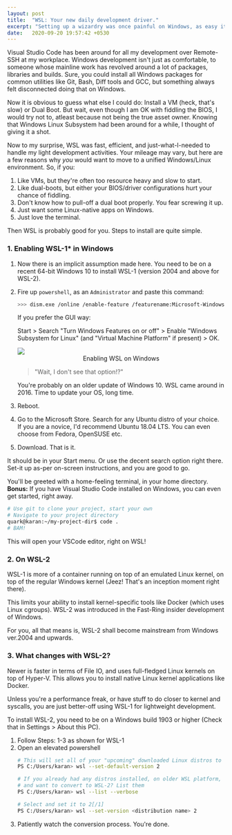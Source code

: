 ```yaml
---
layout: post
title:  "WSL: Your new daily development driver."
excerpt: "Setting up a wizardry was once painful on Windows, as easy it was on Linux. I recently switched to Windows Subsystem for Linux, to handle my light development activities, like this Jekyll blog. You won't hate it for sure."
date:   2020-09-20 19:57:42 +0530
---
```


Visual Studio Code has been around for all my development over Remote-SSH at my workplace. Windows development isn't just as comfortable, to someone whose mainline work has revolved around a lot of packages, libraries and builds. Sure, you could install all Windows packages for common utilities like Git, Bash, Diff tools and GCC, but something always felt disconnected doing that on Windows.

Now it is obvious to guess what else I could do: Install a VM (heck, that's slow) or Dual Boot. But wait, even though I am OK with fiddling the BIOS, I would try not to, atleast because not being the true asset owner. Knowing that Windows Linux Subsystem had been around for a while, I thought of giving it a shot.

Now to my surprise, WSL was fast, efficient, and just-what-I-needed to handle my light development activities. Your mileage may vary, but here are a few reasons why *you* would want to move to a unified Windows/Linux environment. So, if you:

1. Like VMs, but they're often too resource heavy and slow to start.
2. Like dual-boots, but either your BIOS/driver configurations hurt your chance of fiddling.
3. Don't know how to pull-off a dual boot properly. You fear screwing it up.
4. Just want some Linux-native apps on Windows.
5. Just love the terminal.

Then WSL is probably good for you. Steps to install are quite simple.

### 1. Enabling WSL-1* in Windows
1. Now there is an implicit assumption made here. You need to be on a recent 64-bit Windows 10 to install WSL-1 (version 2004 and above for WSL-2).
2. Fire up `powershell`, as an `Administrator` and paste this command:
    ```bash
    >>> dism.exe /online /enable-feature /featurename:Microsoft-Windows-Subsystem-Linux /all /norestart
    ```
    If you prefer the GUI way:

    Start > Search "Turn Windows Features on or off" > Enable "Windows Subsystem for Linux" (and "Virtual Machine Platform" if present) > OK.

    <div class="imgcap">
    <img src="{{ site.baseurl }}/assets/wsl/wsl_enable.png">
    <div class="thecap" style="text-align:center">Enabling WSL on Windows</div>
    </div>


    >"Wait, I don't see that option!?"

    You're probably on an older update of Windows 10. WSL came around in 2016. Time to update your OS, long time.

3. Reboot.
4. Go to the Microsoft Store. Search for any Ubuntu distro of your choice.
    If you are a novice, I'd recommend Ubuntu 18.04 LTS. You can even choose from Fedora, OpenSUSE etc.

5. Download. That is it.

It should be in your Start menu. Or use the decent search option right there. Set-it up as-per on-screen instructions, and you are good to go.

You'll be greeted with a home-feeling terminal, in your home directory. **Bonus:** If you have Visual Studio Code installed on Windows, you can even get started, right away.

```bash
# Use git to clone your project, start your own
# Navigate to your project directory
quark@karan:~/my-project-dir$ code .
# BAM!
```
This will open your VSCode editor, right on WSL!

### 2. On WSL-2

WSL-1 is more of a container running on top of an emulated Linux kernel, on top of the regular Windows kernel (Jeez! That's an inception moment right there).

This limits your ability to install kernel-specific tools like Docker (which uses Linux cgroups). WSL-2 was introduced in the Fast-Ring insider development of Windows.

For you, all that means is, WSL-2 shall become mainstream from Windows ver.2004 and upwards.

### 3. What changes with WSL-2?

Newer is faster in terms of File IO, and uses full-fledged Linux kernels on top of Hyper-V. This allows you to install native Linux kernel applications like Docker.

Unless you're a performance freak, or have stuff to do closer to kernel and syscalls, you are just better-off using WSL-1 for lightweight development.

To install WSL-2, you need to be on a Windows build 1903 or higher (Check that in Settings > About this PC).

1. Follow Steps: 1-3 as shown for WSL-1
2. Open an elevated powershell
    ```bash
    # This will set all of your "upcoming" downloaded Linux distros to run on top of WSL-2
    PS C:/Users/karan> wsl --set-default-version 2

    # If you already had any distros installed, on older WSL platform,
    # and want to convert to WSL-2? List them
    PS C:/Users/karan> wsl --list --verbose

    # Select and set it to 2[/1]
    PS C:/Users/karan> wsl --set-version <distribution name> 2
    ```
3. Patiently watch the conversion process. You're done.

